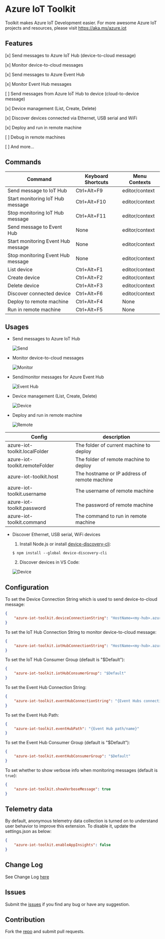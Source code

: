 # Azure IoT Toolkit

Toolkit makes Azure IoT Development easier. For more awesome Azure IoT projects and resources, please visit https://aka.ms/azure.iot

## Features

[x] Send messages to Azure IoT Hub (device-to-cloud message)

[x] Monitor device-to-cloud messages

[x] Send messages to Azure Event Hub

[x] Monitor Event Hub messages

[ ] Send messages from Azure IoT Hub to device (cloud-to-device message)

[x] Device management (List, Create, Delete)

[x] Discover devices connected via Ethernet, USB serial and WiFi

[x] Deploy and run in remote machine

[ ] Debug in remote machines

[ ] And more...

## Commands

| Command | Keyboard Shortcuts | Menu Contexts |
| --- | --- | --- |
| Send message to IoT Hub | Ctrl+Alt+F9 | editor/context |
| Start monitoring IoT Hub message | Ctrl+Alt+F10 | editor/context |
| Stop monitoring IoT Hub message | Ctrl+Alt+F11 | editor/context |
| Send message to Event Hub | None | editor/context |
| Start monitoring Event Hub message | None | editor/context |
| Stop monitoring Event Hub message | None | editor/context |
| List device | Ctrl+Alt+F1 | editor/context |
| Create device | Ctrl+Alt+F2 | editor/context |
| Delete device | Ctrl+Alt+F3 | editor/context |
| Discover connected device | Ctrl+Alt+F6 | editor/context |
| Deploy to remote machine | Ctrl+Alt+F4 | None |
| Run in remote machine | Ctrl+Alt+F5 | None |

## Usages

* Send messages to Azure IoT Hub

  ![Send](images/send.gif)

* Monitor device-to-cloud messages

  ![Monitor](images/monitor.gif)

* Send/monitor messages for Azure Event Hub

  ![Event Hub](images/event-hub.gif)

* Device management (List, Create, Delete)

  ![Device](images/device.gif)

* Deploy and run in remote machine

  ![Remote](images/remote.gif)

| Config | description |
| ---- | ---- |
| azure-iot-toolkit.localFolder | The folder of current machine to deploy |
| azure-iot-toolkit.remoteFolder | The folder of remote machine to deploy |
| azure-iot-toolkit.host | The hostname or IP address of remote machine |
| azure-iot-toolkit.username | The username of remote machine |
| azure-iot-toolkit.password | The password of remote machine |
| azure-iot-toolkit.command | The command to run in remote machine |

* Discover Ethernet, USB serial, WiFi devices
  1. Install Node.js or install [device-discovery-cli](https://github.com/Azure/device-discovery-cli):

    ```
    $ npm install --global device-discovery-cli
    ```
  2. Discover devices in VS Code:

  ![Device](images/discover.gif)

## Configuration

To set the Device Connection String which is used to send device-to-cloud message:
```json
{
    "azure-iot-toolkit.deviceConnectionString": "HostName=<my-hub>.azure-devices.net;DeviceId=<known-device-id>;SharedAccessKey=<known-device-key>"
}
```

To set the IoT Hub Connection String to monitor device-to-cloud message:
```json
{
    "azure-iot-toolkit.iotHubConnectionString": "HostName=<my-hub>.azure-devices.net;SharedAccessKeyName=<my-policy>;SharedAccessKey=<my-policy-key>"
}
```

To set the IoT Hub Consumer Group (default is "$Default"):
```json
{
    "azure-iot-toolkit.iotHubConsumerGroup": "$Default"
}
```

To set the Event Hub Connection String:
```json
{
    "azure-iot-toolkit.eventHubConnectionString": "{Event Hubs connection string}"
}
```

To set the Event Hub Path:
```json
{
    "azure-iot-toolkit.eventHubPath": "{Event Hub path/name}"
}
```

To set the Event Hub Consumer Group (default is "$Default"):
```json
{
    "azure-iot-toolkit.eventHubConsumerGroup": "$Default"
}
```

To set whether to show verbose info when monitoring messages (default is `true`):
```json
{
    "azure-iot-toolkit.showVerboseMessage": true
}
```

## Telemetry data
By default, anonymous telemetry data collection is turned on to understand user behavior to improve this extension. To disable it, update the settings.json as below:
```json
{
    "azure-iot-toolkit.enableAppInsights": false
}
```

## Change Log
See Change Log [here](CHANGELOG.md)

## Issues
Submit the [issues](https://github.com/formulahendry/vscode-azure-iot-toolkit/issues) if you find any bug or have any suggestion.

## Contribution
Fork the [repo](https://github.com/formulahendry/vscode-azure-iot-toolkit) and submit pull requests.